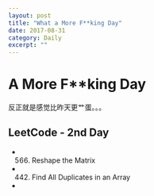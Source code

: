 ```yaml
---
layout: post
title: "What a More F**king Day" 
date: 2017-08-31
category: Daily 
excerpt: ""
---
```


 

# A More F**king Day

反正就是感觉比昨天更艹蛋。。。



## LeetCode - 2nd Day

* 566. Reshape the Matrix
* 442. Find All Duplicates in an Array
* 